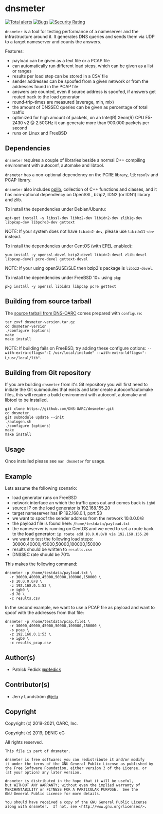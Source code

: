# dnsmeter

[![Total alerts](https://img.shields.io/lgtm/alerts/g/DNS-OARC/dnsmeter.svg?logo=lgtm&logoWidth=18)](https://lgtm.com/projects/g/DNS-OARC/dnsmeter/alerts/) [![Bugs](https://sonarcloud.io/api/project_badges/measure?project=dns-oarc%3Adnsmeter&metric=bugs)](https://sonarcloud.io/dashboard?id=dns-oarc%3Adnsmeter) [![Security Rating](https://sonarcloud.io/api/project_badges/measure?project=dns-oarc%3Adnsmeter&metric=security_rating)](https://sonarcloud.io/dashboard?id=dns-oarc%3Adnsmeter)

`dnsmeter` is a tool for testing performance of a nameserver and the
infrastructure around it. It generates DNS queries and sends them via UDP
to a target nameserver and counts the answers.

Features:
- payload can be given as a text file or a PCAP file
- can automatically run different load steps, which can be given as a list or ranges
- results per load step can be stored in a CSV file
- sender addresses can be spoofed from a given network or from the addresses found in the PCAP file
- answers are counted, even if source address is spoofed, if answers get routed back to the load generator
- round-trip-times are measured (average, min, mix)
- the amount of DNSSEC queries can be given as percentage of total traffic
- optimized for high amount of packets, on an Intel(R) Xeon(R) CPU E5-2430 v2 @ 2.50GHz it can generate more than 900.000 packets per second
- runs on Linux and FreeBSD

## Dependencies

`dnsmeter` requires a couple of libraries beside a normal C++ compiling
environment with autoconf, automake and libtool.

`dnsmeter` has a non-optional dependency on the PCRE library, `libresolv`
and PCAP library.

`dnsmeter` also includes [pplib](https://github.com/DNS-OARC/pplib),
collection of C++ functions and classes, and it has non-optional dependency
on OpenSSL, bzip2, IDN2 (or IDN1) library and zlib.

To install the dependencies under Debian/Ubuntu:
```
apt-get install -y libssl-dev libbz2-dev libidn2-dev zlib1g-dev libpcap-dev libpcre3-dev gettext
```

NOTE: If your system does not have `libidn2-dev`, please use `libidn11-dev` instead.

To install the dependencies under CentOS (with EPEL enabled):
```
yum install -y openssl-devel bzip2-devel libidn2-devel zlib-devel libpcap-devel pcre-devel gettext-devel
```

NOTE: If your using openSUSE/SLE then bzip2's package is `libbz2-devel`.

To install the dependencies under FreeBSD 10+ using `pkg`:
```
pkg install -y openssl libidn2 libpcap pcre gettext
```

## Building from source tarball

The [source tarball from DNS-OARC](https://www.dns-oarc.net/tools/dnsmeter)
comes prepared with `configure`:

```
tar zxvf dnsmeter-version.tar.gz
cd dnsmeter-version
./configure [options]
make
make install
```

NOTE: If building fails on FreeBSD, try adding these configure
options: `--with-extra-cflags="-I /usr/local/include" --with-extra-ldflags="-L/usr/local/lib"`.

## Building from Git repository

If you are building `dnsmeter` from it's Git repository you will first need
to initiate the Git submodules that exists and later create autoconf/automake
files, this will require a build environment with autoconf, automake and
libtool to be installed.

```
git clone https://github.com/DNS-OARC/dnsmeter.git
cd dnsmeter
git submodule update --init
./autogen.sh
./configure [options]
make
make install
```

## Usage

Once installed please see `man dnsmeter` for usage.

## Example

Lets assume the following scenario:

- load generator runs on FreeBSD
- network interface an which the traffic goes out and comes back is `igb0`
- source IP on the load generator is 192.168.155.20
- target nameserver has IP 192.168.0.1, port 53
- we want to spoof the sender address from the network 10.0.0.0/8
- the payload file is found here: `/home/testdata/payload.txt`
- the nameserver is running on CentOS and we need to set a route back to the load generator: `ip route add 10.0.0.0/8 via 192.168.155.20`
- we want to test the following load steps: 30000,40000,45000,50000,100000,150000
- results should be written to `results.csv`
- DNSSEC rate should be 70%

This makes the following command:

```
dnsmeter -p /home/testdata/payload.txt \
  -r 30000,40000,45000,50000,100000,150000 \
  -s 10.0.0.0/8 \
  -z 192.168.0.1:53 \
  -e igb0 \
  -d 70 \
  -c results.csv
```

In the second example, we want to use a PCAP file as payload and want
to spoof with the addresses from that file:

```
dnsmeter -p /home/testdata/pcap.file1 \
  -r 30000,40000,45000,50000,100000,150000 \
  -s pcap \
  -z 192.168.0.1:53 \
  -e igb0 \
  -c results_pcap.csv
```

## Author(s)

- Patrick Fedick [@pfedick](https://github.com/pfedick)

## Contributor(s)

- Jerry Lundström [@jelu](https://github.com/jelu)

## Copyright

Copyright (c) 2019-2021, OARC, Inc.

Copyright (c) 2019, DENIC eG

All rights reserved.

```
This file is part of dnsmeter.

dnsmeter is free software: you can redistribute it and/or modify
it under the terms of the GNU General Public License as published by
the Free Software Foundation, either version 3 of the License, or
(at your option) any later version.

dnsmeter is distributed in the hope that it will be useful,
but WITHOUT ANY WARRANTY; without even the implied warranty of
MERCHANTABILITY or FITNESS FOR A PARTICULAR PURPOSE.  See the
GNU General Public License for more details.

You should have received a copy of the GNU General Public License
along with dnsmeter.  If not, see <http://www.gnu.org/licenses/>.
```
